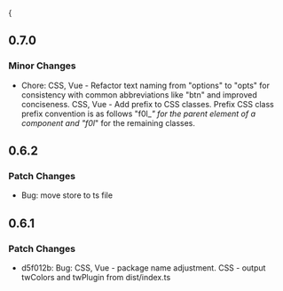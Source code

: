 {

## 0.7.0

### Minor Changes

- Chore: CSS, Vue - Refactor text naming from "options" to "opts" for consistency with common abbreviations like "btn" and improved conciseness. CSS, Vue - Add prefix to CSS classes. Prefix CSS class prefix convention is as follows "f0l\__" for the parent element of a component and "f0l_" for the remaining classes.

## 0.6.2

### Patch Changes

- Bug: move store to ts file

## 0.6.1

### Patch Changes

- d5f012b: Bug: CSS, Vue - package name adjustment. CSS - output twColors and twPlugin from dist/index.ts

